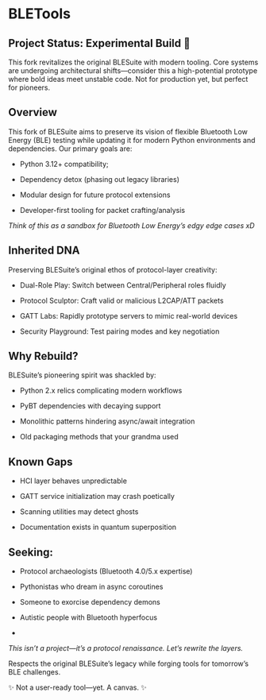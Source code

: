 # BLETools #

## Project Status: Experimental Build 🔬 ##
This fork revitalizes the original BLESuite with modern tooling. Core systems are undergoing architectural shifts—consider this a high-potential prototype where bold ideas meet unstable code. Not for production yet, but perfect for pioneers.

## Overview ##

This fork of BLESuite aims to preserve its vision of flexible Bluetooth Low Energy (BLE) testing while updating it for modern Python environments and dependencies. Our primary goals are:

- Python 3.12+ compatibility;

- Dependency detox (phasing out legacy libraries)

- Modular design for future protocol extensions

- Developer-first tooling for packet crafting/analysis

_Think of this as a sandbox for Bluetooth Low Energy’s edgy edge cases xD_
## Inherited DNA ##

Preserving BLESuite’s original ethos of protocol-layer creativity:

- Dual-Role Play: Switch between Central/Peripheral roles fluidly

- Protocol Sculptor: Craft valid or malicious L2CAP/ATT packets

- GATT Labs: Rapidly prototype servers to mimic real-world devices

- Security Playground: Test pairing modes and key negotiation
## Why Rebuild? ##

BLESuite’s pioneering spirit was shackled by:

- Python 2.x relics complicating modern workflows

- PyBT dependencies with decaying support

- Monolithic patterns hindering async/await integration
  
- Old packaging methods that your grandma used
## Known Gaps ##

- HCI layer behaves unpredictable
  
- GATT service initialization may crash poetically

- Scanning utilities may detect ghosts
  
- Documentation exists in quantum superposition
## Seeking: ##

- Protocol archaeologists (Bluetooth 4.0/5.x expertise)
  
- Pythonistas who dream in async coroutines
  
- Someone to exorcise dependency demons

- Autistic people with Bluetooth hyperfocus
- 
_This isn’t a project—it’s a protocol renaissance. Let’s rewrite the layers._

Respects the original BLESuite’s legacy while forging tools for tomorrow’s BLE challenges.

✨ Not a user-ready tool—yet. A canvas. ✨
